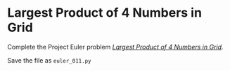 Largest Product of 4 Numbers in Grid
====================================

Complete the Project Euler problem *[Largest Product of 4 Numbers in Grid](https://projecteuler.net/problem=11)*.

Save the file as `euler_011.py`
